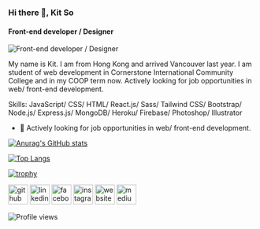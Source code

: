 ### Hi there 👋, Kit So
#### Front-end developer / Designer
![Front-end developer / Designer](https://user-images.githubusercontent.com/76936712/150707758-cd580486-790a-4cf0-a671-b7f68a63ec92.png)

My name is Kit. I am from Hong Kong and arrived Vancouver last year. I am student of web development in Cornerstone International Community College and in my COOP term now. Actively looking for job opportunities in web/ front-end development.

Skills: JavaScript/ CSS/ HTML/ React.js/ Sass/ Tailwind CSS/ Bootstrap/ Node.js/ Express.js/ MongoDB/ Heroku/ Firebase/ Photoshop/ Illustrator

- 🌱 Actively looking for job opportunities in web/ front-end development.

[![Anurag's GitHub stats](https://github-readme-stats.vercel.app/api?username=Kit486759)](https://github.com/anuraghazra/github-readme-stats)

[![Top Langs](https://github-readme-stats.vercel.app/api/top-langs/?username=kit486759)](https://github.com/anuraghazra/github-readme-stats)

[![trophy](https://github-profile-trophy.vercel.app/?username=kit486759)](https://github.com/ryo-ma/github-profile-trophy)

[<img src='https://cdn.jsdelivr.net/npm/simple-icons@3.0.1/icons/github.svg' alt='github' height='40'>](https://github.com/kit486759)  [<img src='https://cdn.jsdelivr.net/npm/simple-icons@3.0.1/icons/linkedin.svg' alt='linkedin' height='40'>](https://www.linkedin.com/in/kit-so-a726a6204/)  [<img src='https://cdn.jsdelivr.net/npm/simple-icons@3.0.1/icons/facebook.svg' alt='facebook' height='40'>](https://www.facebook.com/sugar.kit.7)  [<img src='https://cdn.jsdelivr.net/npm/simple-icons@3.0.1/icons/instagram.svg' alt='instagram' height='40'>](https://www.instagram.com/kitkitkis/)  [<img src='https://cdn.jsdelivr.net/npm/simple-icons@3.0.1/icons/icloud.svg' alt='website' height='40'>](https://kit486759.github.io/Final-Project/)  [<img src='https://cdn.jsdelivr.net/npm/simple-icons@3.0.1/icons/medium.svg' alt='medium' height='40'>](https://kitsoo.medium.com/)  

![Profile views](https://gpvc.arturio.dev/kit486759)  



<!--
**Kit486759/Kit486759** is a ✨ _special_ ✨ repository because its `README.md` (this file) appears on your GitHub profile.

Here are some ideas to get you started:

- 🔭 I’m currently working on ...
- 🌱 I’m currently learning ...
- 👯 I’m looking to collaborate on ...
- 🤔 I’m looking for help with ...
- 💬 Ask me about ...
- 📫 How to reach me: ...
- 😄 Pronouns: ...
- ⚡ Fun fact: ...
-->
